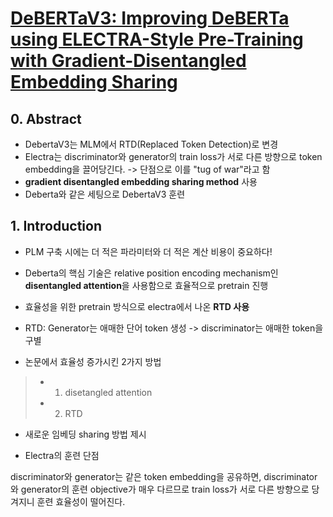 # [DeBERTaV3: Improving DeBERTa using ELECTRA-Style Pre-Training with Gradient-Disentangled Embedding Sharing](https://arxiv.org/abs/2111.09543)


## 0. Abstract

* DebertaV3는 MLM에서 RTD(Replaced Token Detection)로 변경
* Electra는 discriminator와 generator의 train loss가 서로 다른 방향으로 token embedding을 끌어당긴다. -> 단점으로 이를 "tug of war"라고 함
* **gradient disentangled embedding sharing method** 사용
* Deberta와 같은 세팅으로 DebertaV3 훈련


## 1. Introduction

* PLM 구축 시에는 더 적은 파라미터와 더 적은 계산 비용이 중요하다!
* Deberta의 핵심 기술은 relative position encoding mechanism인 **disentangled attention**을 사용함으로 효율적으로 pretrain 진행
* 효율성을 위한 pretrain 방식으로 electra에서 나온 **RTD 사용**

* RTD: Generator는 애매한 단어 token 생성 -> discriminator는 애매한 token을 구별

* 논문에서 효율성 증가시킨 2가지 방법
> * 1. disetangled attention
> * 2. RTD

* 새로운 임베딩 sharing 방법 제시

* Electra의 훈련 단점

discriminator와 generator는 같은 token embedding을 공유하면, discriminator와 generator의 훈련 objective가 매우 다르므로 train loss가 서로 다른 방향으로 당겨지니 훈련 효율성이 떨어진다.

